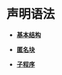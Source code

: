 # 声明语法<a name="ZH-CN_TOPIC_0245374606"></a>

-   **[基本结构](基本结构.md)**

-   **[匿名块](匿名块.md)**

-   **[子程序](子程序.md)**
